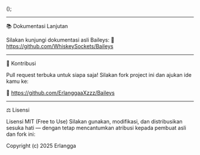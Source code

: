 ();


---

📚 Dokumentasi Lanjutan

Silakan kunjungi dokumentasi asli Baileys:
📖 https://github.com/WhiskeySockets/Baileys


---

🤝 Kontribusi

Pull request terbuka untuk siapa saja!
Silakan fork project ini dan ajukan ide kamu ke:

📂 https://github.com/ErlanggaaXzzz/Baileys


---

⚖️ Lisensi

Lisensi MIT (Free to Use)
Silakan gunakan, modifikasi, dan distribusikan sesuka hati — dengan tetap mencantumkan atribusi kepada pembuat asli dan fork ini:

Copyright (c) 2025 Erlangga


